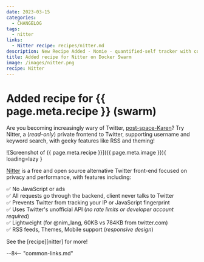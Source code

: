 ```yaml
---
date: 2023-03-15
categories:
  - CHANGELOG
tags:
  - nitter
links:
  - Nitter recipe: recipes/nitter.md
description: New Recipe Added - Nomie - quantified-self tracker with couchdb multi-device sync
title: Added recipe for Nitter on Docker Swarm
image: /images/nitter.png
recipe: Nitter
---
```


# Added recipe for {{ page.meta.recipe }} (swarm)

Are you becoming increasingly wary of Twitter, [post-space-Karen](https://knowyourmeme.com/editorials/guides/who-is-space-karen-and-why-is-the-nickname-trending-on-twitter)? Try Nitter, a (*read-only*) private frontend to Twitter, supporting username and keyword search, with geeky features like RSS and theming!

<!-- more -->

![Screenshot of {{ page.meta.recipe }}]({{ page.meta.image }}){ loading=lazy }

[Nitter](https://github.com/zedeus/nitter) is a free and open source alternative Twitter front-end focused on privacy and performance, with features including:

:white_check_mark: No JavaScript or ads<br/>
:white_check_mark: All requests go through the backend, client never talks to Twitter<br/>
:white_check_mark: Prevents Twitter from tracking your IP or JavaScript fingerprint<br/>
:white_check_mark: Uses Twitter's unofficial API (*no rate limits or developer account required*)<br/>
:white_check_mark: Lightweight (for @nim_lang, 60KB vs 784KB from twitter.com)<br/>
:white_check_mark: RSS feeds, Themes, Mobile support (*responsive design*)<br/>

See the [recipe][nitter] for more!

--8<-- "common-links.md"
